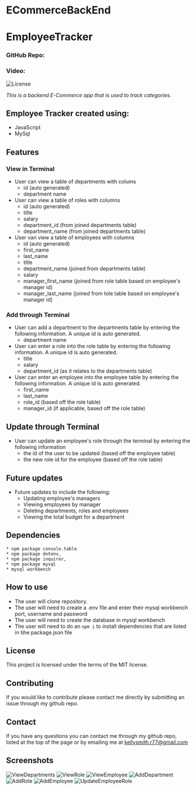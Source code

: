 # ECommerceBackEnd

# EmployeeTracker

### GitHub Repo: 
### Video: 

![License](https://img.shields.io/badge/license-MIT-blue)

*This is a backend E-Commerce app that is used to track categories.*

## Employee Tracker created using:
* JavaScript
* MySql

## Features
### View in Terminal
* User can view a table of departments with colums
    * id (auto generated)
    * department name
* User can view a table of roles with columns
    * id (auto generated)
    * title
    * salary
    * department_id (from joined departments table)
    * department_name (from joined departments table)
* User van view a table of employees with columns
    * id (auto generated)
    * first_name
    * last_name
    * title
    * department_name (joined from departments table)
    * salary
    * manager_first_name (joined from role table based on employee's manager id)
    * manager_last_name (joined from tole table based on employee's manager id)

### Add through Terminal
* User can add a department to the departments table by entering the following information. A unique id is auto generated.
    * department name
* User can enter a role into the role table by entering the following information. A unique id is auto generated.
    * title
    * salary
    * department_id (as it relates to the departments table)
* User can enter an employee into the employee table by entering the following information. A unique id is auto generated.
    * first_name
    * last_name
    * role_id (based off the role table)
    * manager_id (if applicable, based off the role table)

## Update through Terminal
* User can update an employee's role through the terminal by entering the following information
    * the id of the user to be updated (based off the employee table)
    * the new role id for the employee (based off the role table)

## Future updates
* Future updates to include the following:
    * Updating employee's managers
    * Viewing employees by manager
    * Deleting departments, roles and employees
    * Viewing the total budget for a department

## Dependencies
    * npm package console.table
    * npm package dotenv,
    * npm package inquirer,
    * npm package mysql
    * mysql workbench

## How to use
* The user will clone repository.
* The user will need to create a .env file and enter their mysql workbench port, username and password
* The user will need to create the database in mysql workbench
* The user will need to do an `npm i` to install dependencies that are listed in tihe package.json file

## License
This project is licensed under the terms of the MIT license.

## Contributing
If you would like to contribute please contact me directly by submitting an issue through my github repo.

## Contact
If you have any questions you can contact me through my github repo, listed at the top of the page or by emailing me at kellysmith.r77@gmail.com

## Screenshots
![ViewDepartments](/assets/ViewDepartments.png)
![ViewRole](/assets/ViewRole.png)
![ViewEmployee](/assets/ViewEmployee.png)
![AddDepartment](/assets/NewDepartment.png)
![AddRole](/assets/NewRole.png)
![AddEmployee](/assets/NewEmployee.png)
![UpdateEmployeeRole](/assets/UupdateEmployeeRole.png)